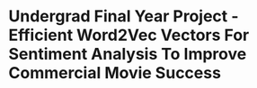 # Undergrad Final Year Project - Efficient Word2Vec Vectors For Sentiment Analysis To Improve Commercial Movie Success
